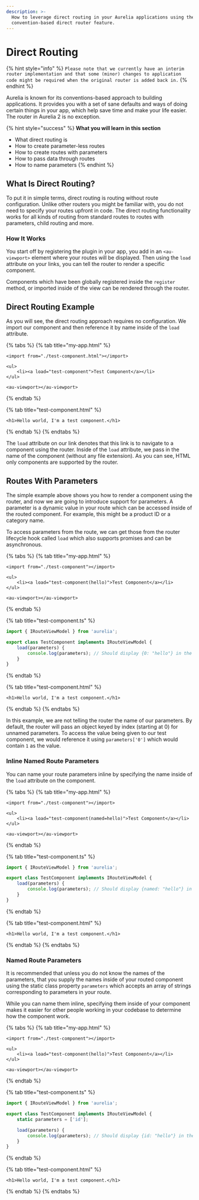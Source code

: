 ```yaml
---
description: >-
  How to leverage direct routing in your Aurelia applications using the
  convention-based direct router feature.
---
```


# Direct Routing

{% hint style="info" %}
`Please note that we currently have an interim router implementation and that some (minor) changes to application code might be required when the original router is added back in.`
{% endhint %}

Aurelia is known for its conventions-based approach to building applications. It provides you with a set of sane defaults and ways of doing certain things in your app, which help save time and make your life easier. The router in Aurelia 2 is no exception.

{% hint style="success" %}
**What you will learn in this section**

* What direct routing is
* How to create parameter-less routes
* How to create routes with parameters
* How to pass data through routes
* How to name parameters
{% endhint %}

## What Is Direct Routing?

To put it in simple terms, direct routing is routing without route configuration. Unlike other routers you might be familiar with, you do not need to specify your routes upfront in code. The direct routing functionality works for all kinds of routing from standard routes to routes with parameters, child routing and more.

### How It Works

You start off by registering the plugin in your app, you add in an `<au-viewport>` element where your routes will be displayed. Then using the `load` attribute on your links, you can tell the router to render a specific component.

Components which have been globally registered inside the `register` method, or imported inside of the view can be rendered through the router.

## Direct Routing Example

As you will see, the direct routing approach requires no configuration. We import our component and then reference it by name inside of the `load` attribute.

{% tabs %}
{% tab title="my-app.html" %}
```markup
<import from="./test-component.html"></import>

<ul>
    <li><a load="test-component">Test Component</a></li>
</ul>

<au-viewport></au-viewport>
```
{% endtab %}

{% tab title="test-component.html" %}
```markup
<h1>Hello world, I'm a test component.</h1>
```
{% endtab %}
{% endtabs %}

The `load` attribute on our link denotes that this link is to navigate to a component using the router. Inside of the `load` attribute, we pass in the name of the component \(without any file extension\). As you can see, HTML only components are supported by the router.

## Routes With Parameters

The simple example above shows you how to render a component using the router, and now we are going to introduce support for parameters. A parameter is a dynamic value in your route which can be accessed inside of the routed component. For example, this might be a product ID or a category name.

To access parameters from the route, we can get those from the router lifecycle hook called `load` which also supports promises and can be asynchronous.

{% tabs %}
{% tab title="my-app.html" %}
```markup
<import from="./test-component"></import>

<ul>
    <li><a load="test-component(hello)">Test Component</a></li>
</ul>

<au-viewport></au-viewport>
```
{% endtab %}

{% tab title="test-component.ts" %}
```typescript
import { IRouteViewModel } from 'aurelia';

export class TestComponent implements IRouteViewModel {
    load(parameters) {
        console.log(parameters); // Should display {0: "hello"} in the browser developer tools console
    }
}
```
{% endtab %}

{% tab title="test-component.html" %}
```markup
<h1>Hello world, I'm a test component.</h1>
```
{% endtab %}
{% endtabs %}

In this example, we are not telling the router the name of our parameters. By default, the router will pass an object keyed by index \(starting at 0\) for unnamed parameters. To access the value being given to our test component, we would reference it using `parameters['0']` which would contain `1` as the value.

### **Inline Named Route Parameters**

You can name your route parameters inline by specifying the name inside of the `load` attribute on the component.

{% tabs %}
{% tab title="my-app.html" %}
```markup
<import from="./test-component"></import>

<ul>
    <li><a load="test-component(named=hello)">Test Component</a></li>
</ul>

<au-viewport></au-viewport>
```
{% endtab %}

{% tab title="test-component.ts" %}
```typescript
import { IRouteViewModel } from 'aurelia';

export class TestComponent implements IRouteViewModel {
    load(parameters) {
        console.log(parameters); // Should display {named: "hello"} in the browser developer tools console
    }
}
```
{% endtab %}

{% tab title="test-component.html" %}
```markup
<h1>Hello world, I'm a test component.</h1>
```
{% endtab %}
{% endtabs %}

### **Named Route Parameters**

It is recommended that unless you do not know the names of the parameters, that you supply the names inside of your routed component using the static class property `parameters` which accepts an array of strings corresponding to parameters in your route.

While you can name them inline, specifying them inside of your component makes it easier for other people working in your codebase to determine how the component work.

{% tabs %}
{% tab title="my-app.html" %}
```markup
<import from="./test-component"></import>

<ul>
    <li><a load="test-component(hello)">Test Component</a></li>
</ul>

<au-viewport></au-viewport>
```
{% endtab %}

{% tab title="test-component.ts" %}
```typescript
import { IRouteViewModel } from 'aurelia';

export class TestComponent implements IRouteViewModel {
    static parameters = ['id'];

    load(parameters) {
        console.log(parameters); // Should display {id: "hello"} in the browser developer tools console
    }
}
```
{% endtab %}

{% tab title="test-component.html" %}
```markup
<h1>Hello world, I'm a test component.</h1>
```
{% endtab %}
{% endtabs %}

